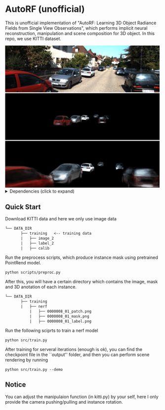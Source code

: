 # AutoRF (unofficial)
This is unofficial implementation of "AutoRF: Learning 3D Object Radiance Fields from Single View Observations", which performs implicit neural reconstruction, manipulation and scene composition for 3D object. In this repo, we use KITTI dataset.

<img src="output/000008.png" alt="drawing" width="500"/>
<img src="output/scene.gif" alt="drawing" width="500"/>
<img src="output/scene_rotate.gif" alt="drawing" width="500"/>


<details>
  <summary> Dependencies (click to expand) </summary>
  
  ## Dependencies
  - pytorch==1.10.1
  - matplotlib
  - numpy
  - imageio
</details>

## Quick Start

Download KITTI data and here we only use image data
```plain
└── DATA_DIR
       ├── training   <-- training data
       |   ├── image_2
       |   ├── label_2
       |   ├── calib
```     
Run the preprocess scripts, which produce instance mask using pretrained PointRend model.      
```
python scripts/preproc.py
```
After this, you will have a certain directory which contains the image, mask and 3D anotation of each instance.
```plain
└── DATA_DIR
       ├── training
       |   ├── nerf
           |   ├── 0000008_01_patch.png
           |   ├── 0000008_01_mask.png
           |   ├── 0000008_01_label.png
```

Run the following sciprts to train a nerf model

```
python src/train.py
```

After training for serveral iterations (enough is ok), you can find the checkpoint file in the ``output'' folder, and then you can perform scene rendering by running

```
python src/train.py --demo
```


## Notice ###

You can adjust the manipulaion function (in kitti.py) by your self, here I only provide the camera pushing/pulling and instance rotation.


